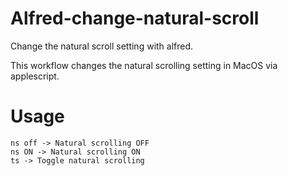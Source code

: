 # Alfred-change-natural-scroll
Change the natural scroll setting with alfred.

This workflow changes the natural scrolling setting in MacOS via applescript.

# Usage

```
ns off -> Natural scrolling OFF
ns ON -> Natural scrolling ON
ts -> Toggle natural scrolling
```
